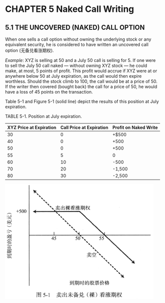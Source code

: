 # CHAPTER 5 Naked Call Writing

## 5.1 THE UNCOVERED (NAKED) CALL OPTION

When one sells a call option without owning the underlying stock or any equivalent security, he is considered to have written an uncovered call option (无备兑看涨期权).

*Example*: XYZ is selling at 50 and a July 50 call is selling for 5. If one were to sell the July 50 call naked — without owning XYZ stock — he could make, at most, 5 points of profit. This profit would accrue if XYZ were at or anywhere below 50 at July expiration, as the call would then expire worthless. Should the stock climb to 100, the call would be at a price of 50. If the writer then covered (bought back) the call for a price of 50, he would have a loss of 45 points on the transaction.

Table 5-1 and Figure 5-1 (solid line) depict the results of this position at July expiration.

TABLE 5-1. Position at July expiration.

|XYZ Price at Expiration|Call Price at Expiration|Profit on Naked Write|
|--|--|--|
|30|0|+$500|
|40|0|+500|
|50|0|+500|
|55|5|0|
|60|10|-500|
|70|20|-1,500|
|80|30|-2,500|

![FIGURE 5-1](https://github.com/iknowledges/BlogImage/blob/main/Option/Figure-5-1.png?raw=true)
